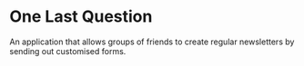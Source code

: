 # One Last Question

An application that allows groups of friends to create regular newsletters by sending out customised forms.
